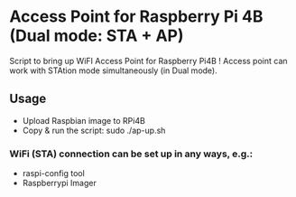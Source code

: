 # Access Point for Raspberry Pi 4B (Dual mode: STA + AP)
Script to bring up WiFI Access Point for Raspberry Pi4B
! Access point can work with STAtion mode simultaneously (in Dual mode).

## Usage

* Upload Raspbian image to RPi4B
* Copy & run the script: sudo ./ap-up.sh

### WiFi (STA) connection can be set up in any ways, e.g.:
* raspi-config tool
* Raspberrypi Imager
